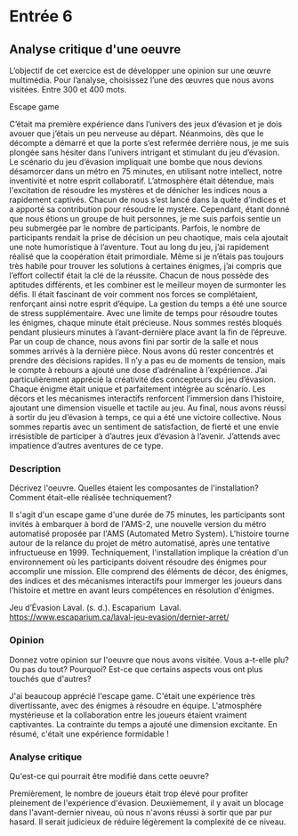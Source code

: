 # Entrée 6
## Analyse critique d'une oeuvre

L’objectif de cet exercice est de développer une opinion sur une œuvre multimédia. Pour l’analyse, choisissez l’une des œuvres que nous avons visitées. 
Entre 300 et 400 mots. 

Escape game

C’était ma première expérience dans l’univers des jeux d’évasion et je dois avouer que j’étais un peu nerveuse au départ. Néanmoins, dès que le décompte a démarré et que la porte s’est refermée derrière nous, je me suis plongée sans hésiter dans l’univers intrigant et stimulant du jeu d’évasion. Le scénario du jeu d’évasion impliquait une bombe que nous devions désamorcer dans un métro en 75 minutes, en utilisant notre intellect, notre inventivité et notre esprit collaboratif. L’atmosphère était détendue, mais l'excitation de résoudre les mystères et de dénicher les indices nous a rapidement captivés. Chacun de nous s’est lancé dans la quête d’indices et a apporté sa contribution pour résoudre le mystère. Cependant, étant donné que nous étions un groupe de huit personnes, je me suis parfois sentie un peu submergée par le nombre de participants. Parfois, le nombre de participants rendait la prise de décision un peu chaotique, mais cela ajoutait une note humoristique à l’aventure. Tout au long du jeu, j’ai rapidement réalisé que la coopération était primordiale. Même si je n’étais pas toujours très habile pour trouver les solutions à certaines énigmes, j’ai compris que l’effort collectif était la clé de la réussite. Chacun de nous possède des aptitudes différents, et les combiner est le meilleur moyen de surmonter les défis. Il était fascinant de voir comment nos forces se complétaient, renforçant ainsi notre esprit d’équipe. La gestion du temps a été une source de stress supplémentaire. Avec une limite de temps pour résoudre toutes les énigmes, chaque minute était précieuse. Nous sommes restés bloqués pendant plusieurs minutes à l’avant-dernière place avant la fin de l’épreuve. Par un coup de chance, nous avons fini par sortir de la salle et nous sommes arrivés à la dernière pièce. Nous avons dû rester concentrés et prendre des décisions rapides. Il n’y a pas eu de moments de tension, mais le compte à rebours a ajouté une dose d’adrénaline à l’expérience. J’ai particulièrement apprécié la créativité des concepteurs du jeu d’évasion. Chaque énigme était unique et parfaitement intégrée au scénario. Les décors et les mécanismes interactifs renforcent l’immersion dans l’histoire, ajoutant une dimension visuelle et tactile au jeu. Au final, nous avons réussi à sortir du jeu d’évasion à temps, ce qui a été une victoire collective. Nous sommes repartis avec un sentiment de satisfaction, de fierté et une envie irrésistible de participer à d’autres jeux d’évasion à l’avenir. J’attends avec impatience d’autres aventures de ce type.

### Description
Décrivez l'oeuvre. Quelles étaient les composantes de l'installation? Comment était-elle réalisée techniquement? 

Il s'agit d'un escape game d'une durée de 75 minutes, les participants sont invités à embarquer à bord de l'AMS-2, une nouvelle version du métro automatisé proposée par l'AMS (Automated Metro System). L'histoire tourne autour de la relance du projet de métro automatisé, après une tentative infructueuse en 1999. Techniquement, l'installation implique la création d'un environnement où les participants doivent résoudre des énigmes pour accomplir une mission. Elle comprend des éléments de décor, des énigmes, des indices et des mécanismes interactifs pour immerger les joueurs dans l'histoire et mettre en avant leurs compétences en résolution d'énigmes.

Jeu d’Évasion Laval. (s. d.). Escaparium  Laval. https://www.escaparium.ca/laval-jeu-evasion/dernier-arret/

### Opinion
Donnez votre opinion sur l'oeuvre que nous avons visitée. Vous a-t-elle plu? Ou pas du tout? Pourquoi? Est-ce que certains aspects vous ont plus touchés que d'autres? 

J'ai beaucoup apprécié l'escape game. C'était une expérience très divertissante, avec des énigmes à résoudre en équipe. L'atmosphère mystérieuse et la collaboration entre les joueurs étaient vraiment captivantes. La contrainte du temps a ajouté une dimension excitante. En résumé, c'était une expérience formidable !

### Analyse critique
Qu'est-ce qui pourrait être modifié dans cette oeuvre? 

Premièrement, le nombre de joueurs était trop élevé pour profiter pleinement de l'expérience d'évasion. Deuxièmement, il y avait un blocage dans l'avant-dernier niveau, où nous n'avons réussi à sortir que par pur hasard. Il serait judicieux de réduire légèrement la complexité de ce niveau.
